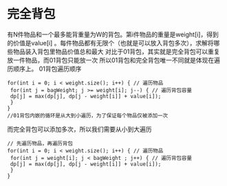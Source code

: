 # 完全背包
有N件物品和⼀个最多能背重量为W的背包。第i件物品的重量是weight[i]，得到的价值是value[i] 。每件物品都有⽆限个（也就是可以放⼊背包多次），求解将哪些物品装⼊背包⾥物品价值总和最⼤
对比于01背包，其实就是完全背包可以重复放一件物品，而01背包只能放一次
所以01背包和完全背包唯⼀不同就是体现在遍历顺序上。
01背包遍历顺序
```
for(int i = 0; i < weight.size(); i++) { // 遍历物品
 for(int j = bagWeight; j >= weight[i]; j--) { // 遍历背包容量
 dp[j] = max(dp[j], dp[j - weight[i]] + value[i]);
 }
}
//01背包内嵌的循环是从⼤到⼩遍历，为了保证每个物品仅被添加⼀次
```
而完全背包可以添加多次，所以我们需要从小到大遍历
```
// 先遍历物品，再遍历背包
for(int i = 0; i < weight.size(); i++) { // 遍历物品
 for(int j = weight[i]; j < bagWeight ; j++) { // 遍历背包容量
 dp[j] = max(dp[j], dp[j - weight[i]] + value[i]);
 }
}
```
